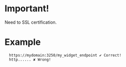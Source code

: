 # Important!
Need to SSL certification.

# Example
      https://mydomain:3250/my_widget_endpoint ✔ Correct!
      http...... ✘ Wrong!
